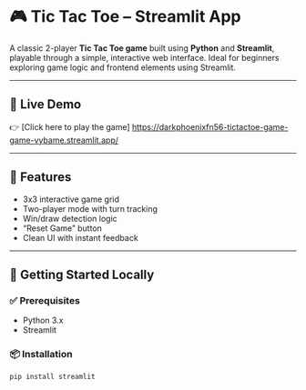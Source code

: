 # 🎮 Tic Tac Toe – Streamlit App

A classic 2-player **Tic Tac Toe game** built using **Python** and **Streamlit**, playable through a simple, interactive web interface. Ideal for beginners exploring game logic and frontend elements using Streamlit.

---

## 🔗 Live Demo

👉 [Click here to play the game] https://darkphoenixfn56-tictactoe-game-game-vybame.streamlit.app/

---

## 🧠 Features

- 3x3 interactive game grid  
- Two-player mode with turn tracking  
- Win/draw detection logic  
- “Reset Game” button  
- Clean UI with instant feedback

---

## 🚀 Getting Started Locally

### ✅ Prerequisites
- Python 3.x
- Streamlit

### 📦 Installation

```bash
pip install streamlit
